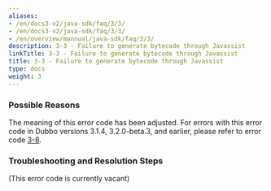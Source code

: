 ```yaml
---
aliases:
- /en/docs3-v2/java-sdk/faq/3/3/
- /en/docs3-v2/java-sdk/faq/3/3/
- /en/overview/mannual/java-sdk/faq/3/3/
description: 3-3 - Failure to generate bytecode through Javassist
linkTitle: 3-3 - Failure to generate bytecode through Javassist
title: 3-3 - Failure to generate bytecode through Javassist
type: docs
weight: 3
---
```







### Possible Reasons
The meaning of this error code has been adjusted. For errors with this error code in Dubbo versions 3.1.4, 3.2.0-beta.3, and earlier, please refer to error code [3-8](/en/overview/mannual/java-sdk/faq/3/8/).

### Troubleshooting and Resolution Steps
(This error code is currently vacant)

